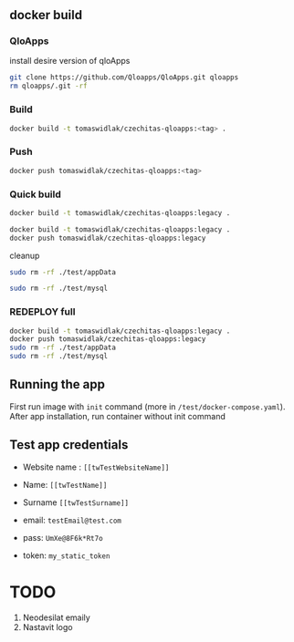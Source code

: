 #




## docker build

### QloApps
install desire version of qloApps
```bash
git clone https://github.com/Qloapps/QloApps.git qloapps
rm qloapps/.git -rf
```

### Build
```bash
docker build -t tomaswidlak/czechitas-qloapps:<tag> .
```

### Push
```bash
docker push tomaswidlak/czechitas-qloapps:<tag>
```


### Quick build
```bash
docker build -t tomaswidlak/czechitas-qloapps:legacy .
```

```bash
docker build -t tomaswidlak/czechitas-qloapps:legacy .
docker push tomaswidlak/czechitas-qloapps:legacy
```
cleanup
```bash
sudo rm -rf ./test/appData
```
```bash
sudo rm -rf ./test/mysql
```


### REDEPLOY full
```bash
docker build -t tomaswidlak/czechitas-qloapps:legacy .
docker push tomaswidlak/czechitas-qloapps:legacy
sudo rm -rf ./test/appData
sudo rm -rf ./test/mysql
```

## Running the app
First run image with `init` command (more in `/test/docker-compose.yaml`). After app installation, run container without init command

## Test app credentials

- Website name : `[[twTestWebsiteName]]`
- Name: `[[twTestName]]`
- Surname `[[twTestSurname]]`


- email: `testEmail@test.com`
- pass: `UmXe@8F6k*Rt7o`

- token: `my_static_token`

# TODO
1. Neodesilat emaily
1. Nastavit logo

